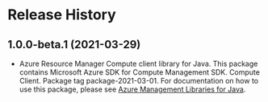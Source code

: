 # Release History

## 1.0.0-beta.1 (2021-03-29)

- Azure Resource Manager Compute client library for Java. This package contains Microsoft Azure SDK for Compute Management SDK. Compute Client. Package tag package-2021-03-01. For documentation on how to use this package, please see [Azure Management Libraries for Java](https://aka.ms/azsdk/java/mgmt).
